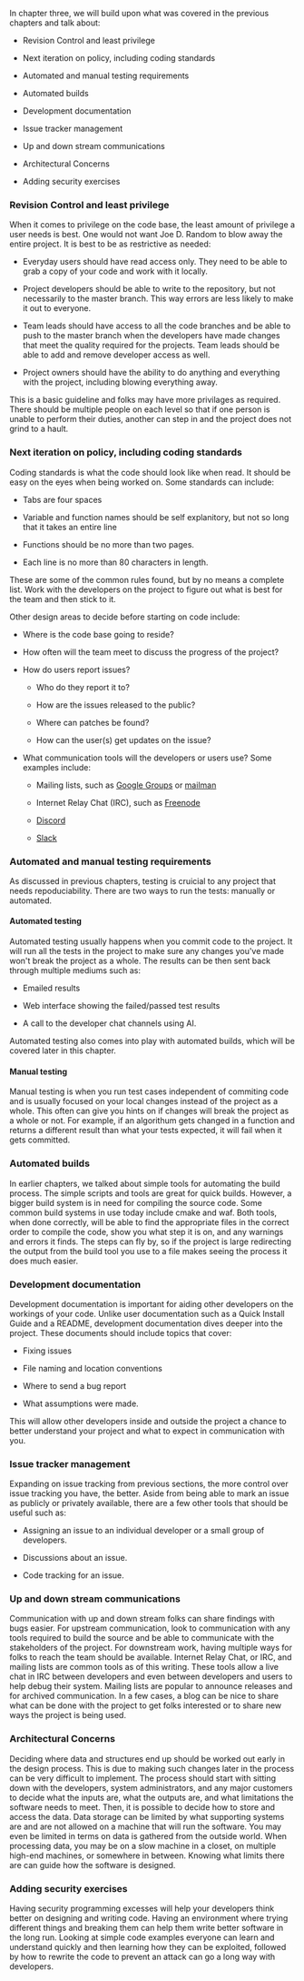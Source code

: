 <!--
.. title: LEVEL 3: SOFTWARE ENGINEERING FOR SOFTWARE SUPPORTING SCIENCE PROJECTS
.. slug: level-3
.. date: 2019-04-12 15:21:19 UTC-04:00
.. tags: TrustedCI Software Engeneering Guide Revision Control and least privilege security exercises
.. category: 
.. link: 
.. description:TrustedCI Software Engeneering Guide Level 3  This chapter focuses on Revision Control,  least privilege, and  Next iteration on policy. Including: coding standards, Automated and manual testing requirements, and security exercises
.. type: text
-->

In chapter three, we will build upon what was covered in the previous chapters and talk about:

* Revision Control and least privilege

* Next iteration on policy, including coding standards

* Automated and manual testing requirements

* Automated builds

* Development documentation

* Issue tracker management

* Up and down stream communications

* Architectural Concerns

* Adding security exercises

### Revision Control and least privilege

When it comes to privilege on the code base, the least amount of privilege a user needs is best. One would not want Joe D. Random to blow away the entire project. It is best to be as restrictive as needed:

* Everyday users should have read access only. They need to be able to grab a copy of your code and work with it locally.

* Project developers should be able to write to the repository, but not necessarily to the master branch. This way errors are less likely to make it out to everyone.

* Team leads should have access to all the code branches and be able to push to the master branch when the developers have made changes that meet the quality required for the projects. Team leads should be able to add and remove developer access as well.

* Project owners should have the ability to do anything and everything with the project, including blowing everything away.

This is a basic guideline and folks may have more privilages as required. There should be multiple people on each level so that if one person is unable to perform their duties, another can step in and the project does not grind to a hault.


### Next iteration on policy, including coding standards

Coding standards is what the code should look like when read. It should be easy on the eyes when being worked on. Some standards can include:

* Tabs are four spaces

* Variable and function names should be self explanitory, but not so long that it takes an entire line

* Functions should be no more than two pages.

* Each line is no more than 80 characters in length.

These are some of the common rules found, but by no means a complete list. Work with the developers on the project to figure out what is best for the team and then stick to it.

Other design areas to decide before starting on code include:

* Where is the code base going to reside?

* How often will the team meet to discuss the progress of the project?

* How do users report issues?

	* Who do they report it to?

	* How are the issues released to the public?

	* Where can patches be found?

	* How can the user(s) get updates on the issue?

* What communication tools will the developers or users use? Some examples include:
	
	* Mailing lists, such as [Google Groups](https://groups.google.com/) or [mailman](https://www.list.org/)

	* Internet Relay Chat (IRC), such as [Freenode](https://freenode.net/)

	* [Discord](https://discordapp.com/)

	* [Slack](https://slack.com/)

### Automated and manual testing requirements

As discussed in previous chapters, testing is cruicial to any project that needs repoduciability. There are two ways to run the tests: manually or automated.


#### Automated testing	

 Automated testing usually happens when you commit code to the project. It will run all the tests in the project to make sure any changes you've made won't break the project as a whole. The results can be then sent back through multiple mediums such as:	

 * Emailed results	

 * Web interface showing the failed/passed test results	

 * A call to the developer chat channels using AI.	

 Automated testing also comes into play with automated builds, which will be covered later in this chapter.	

 #### Manual testing	

 Manual testing is when you run test cases independent of commiting code and is usually focused on your local changes instead of the project as a whole. This often can give you hints on if changes will break the project as a whole or not. For example, if an algorithum gets changed in a function and returns a different result than what your tests expected, it will fail when it gets committed.
 
### Automated builds

In earlier chapters, we talked about simple tools for automating the build process. The simple scripts and tools are great for quick builds. However, a bigger build system is in need for compiling the source code. Some common build systems in use today include cmake and waf. Both tools, when done correctly, will be able to find the appropriate files in the correct order to compile the code, show you what step it is on, and any warnings and errors it finds. The steps can fly by, so if the project is large redirecting the output from the build tool you use to a file makes seeing the process it does much easier.

### Development documentation

Development documentation is important for aiding other developers on the workings of your code. Unlike user documentation such as a Quick Install Guide and a README, development documentation dives deeper into the project. These documents should include topics that cover:

* Fixing issues	

 * File naming and location conventions	

 * Where to send a bug report	

 * What assumptions were made.	

 This will allow other developers inside and outside the project a chance to better understand your project and what to expect in communication with you.

### Issue tracker management

Expanding on issue tracking from previous sections, the more control over issue tracking you have, the better. Aside from being able to mark an issue as publicly or privately available, there are a few other tools that should be useful such as: 

* Assigning an issue to an individual developer or a small group of developers.	

 * Discussions about an issue.	

 * Code tracking for an issue.

### Up and down stream communications

Communication with up and down stream folks can share findings with bugs easier. For upstream communication, look to communication with any tools required to build the source and be able to communicate with the stakeholders of the project. For downstream work, having multiple ways for folks to reach the team should be available. Internet Relay Chat, or IRC, and mailing lists are common tools as of this writing. These tools allow a live chat in IRC between developers and even between developers and users to help debug their system. Mailing lists are popular to announce releases and for archived communication. In a few cases, a blog can be nice to share what can be done with the project to get folks interested or to share new ways the project is being used.

### Architectural Concerns

Deciding where data and structures end up should be worked out early in the design process. This is due to making such changes later in the process can be very difficult to implement. The process should start with sitting down with the developers, system administrators, and any major customers to decide what the inputs are, what the outputs are, and what limitations the software needs to meet. Then, it is possible to decide how to store and access the data. Data storage can be limited by what supporting systems are and are not allowed on a machine that will run the software. You may even be limited in terms on data is gathered from the outside world. When processing data, you may be on a slow machine in a closet, on multiple high-end machines, or somewhere in between. Knowing what limits there are can guide how the software is designed.

### Adding security exercises

Having security programming excesses will help your developers think better on designing and writing code. Having an environment where trying different things and breaking them can help them write better software in the long run. Looking at simple code examples everyone can learn and understand quickly and then learning how they can be exploited, followed by how to rewrite the code to prevent an attack can go a long way with developers.
